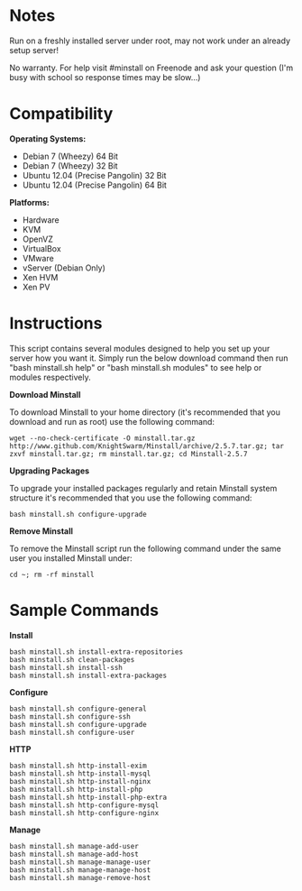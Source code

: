 Notes
=====

Run on a freshly installed server under root, may not work under an already setup server!

No warranty. For help visit #minstall on Freenode and ask your question (I'm busy with school so response times may be slow...)

Compatibility
=============

**Operating Systems:**

 + Debian 7 (Wheezy) 64 Bit
 + Debian 7 (Wheezy) 32 Bit
 + Ubuntu 12.04 (Precise Pangolin) 32 Bit
 + Ubuntu 12.04 (Precise Pangolin) 64 Bit

**Platforms:**

 + Hardware
 + KVM
 + OpenVZ
 + VirtualBox
 + VMware
 + vServer (Debian Only)
 + Xen HVM
 + Xen PV

Instructions
============

This script contains several modules designed to help you set up your server how you want it. Simply run the below download command then run "bash minstall.sh help" or "bash minstall.sh modules" to see help or modules respectively.

**Download Minstall**

To download Minstall to your home directory (it's recommended that you download and run as root) use the following command:

	wget --no-check-certificate -O minstall.tar.gz http://www.github.com/KnightSwarm/Minstall/archive/2.5.7.tar.gz; tar zxvf minstall.tar.gz; rm minstall.tar.gz; cd Minstall-2.5.7

**Upgrading Packages**

To upgrade your installed packages regularly and retain Minstall system structure it's recommended that you use the following command:

	bash minstall.sh configure-upgrade

**Remove Minstall**

To remove the Minstall script run the following command under the same user you installed Minstall under:

	cd ~; rm -rf minstall

Sample Commands
===============

**Install**

	bash minstall.sh install-extra-repositories
	bash minstall.sh clean-packages
	bash minstall.sh install-ssh
	bash minstall.sh install-extra-packages

**Configure**

	bash minstall.sh configure-general
	bash minstall.sh configure-ssh
	bash minstall.sh configure-upgrade
	bash minstall.sh configure-user

**HTTP**

	bash minstall.sh http-install-exim
	bash minstall.sh http-install-mysql
	bash minstall.sh http-install-nginx
	bash minstall.sh http-install-php
	bash minstall.sh http-install-php-extra
	bash minstall.sh http-configure-mysql
	bash minstall.sh http-configure-nginx

**Manage**

	bash minstall.sh manage-add-user
	bash minstall.sh manage-add-host
	bash minstall.sh manage-manage-user
	bash minstall.sh manage-manage-host
	bash minstall.sh manage-remove-host
